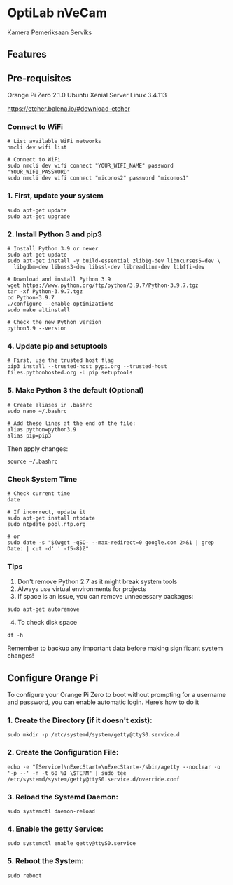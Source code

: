 # OptiLab nVeCam

Kamera Pemeriksaan Serviks

## Features

## Pre-requisites

Orange Pi Zero 2.1.0 Ubuntu Xenial Server Linux 3.4.113

https://etcher.balena.io/#download-etcher

### Connect to WiFi
```
# List available WiFi networks
nmcli dev wifi list

# Connect to WiFi
sudo nmcli dev wifi connect "YOUR_WIFI_NAME" password "YOUR_WIFI_PASSWORD"
sudo nmcli dev wifi connect "miconos2" password "miconos1"
```

### 1. First, update your system
```
sudo apt-get update
sudo apt-get upgrade
```

### 2. Install Python 3 and pip3
```
# Install Python 3.9 or newer
sudo apt-get update
sudo apt-get install -y build-essential zlib1g-dev libncurses5-dev \
  libgdbm-dev libnss3-dev libssl-dev libreadline-dev libffi-dev

# Download and install Python 3.9
wget https://www.python.org/ftp/python/3.9.7/Python-3.9.7.tgz
tar -xf Python-3.9.7.tgz
cd Python-3.9.7
./configure --enable-optimizations
sudo make altinstall

# Check the new Python version
python3.9 --version
```

### 4. Update pip and setuptools
```
# First, use the trusted host flag
pip3 install --trusted-host pypi.org --trusted-host files.pythonhosted.org -U pip setuptools
```

### 5. Make Python 3 the default (Optional)
```
# Create aliases in .bashrc
sudo nano ~/.bashrc

# Add these lines at the end of the file:
alias python=python3.9
alias pip=pip3
```

Then apply changes:
```
source ~/.bashrc
```

### Check System Time
```
# Check current time
date

# If incorrect, update it
sudo apt-get install ntpdate
sudo ntpdate pool.ntp.org

# or
sudo date -s "$(wget -qSO- --max-redirect=0 google.com 2>&1 | grep Date: | cut -d' ' -f5-8)Z"
```

### Tips
1. Don't remove Python 2.7 as it might break system tools
2. Always use virtual environments for projects
3. If space is an issue, you can remove unnecessary packages:
```
sudo apt-get autoremove
```
4. To check disk space
```
df -h
```
Remember to backup any important data before making significant system changes!

## Configure Orange Pi
To configure your Orange Pi Zero to boot without prompting for a username and password, you can enable automatic login. Here’s how to do it

### 1. Create the Directory (if it doesn't exist):
```
sudo mkdir -p /etc/systemd/system/getty@ttyS0.service.d
```

### 2. Create the Configuration File:
```
echo -e "[Service]\nExecStart=\nExecStart=-/sbin/agetty --noclear -o '-p --' -n -t 60 %I \$TERM" | sudo tee /etc/systemd/system/getty@ttyS0.service.d/override.conf
```

### 3. Reload the Systemd Daemon:
```
sudo systemctl daemon-reload
```

### 4. Enable the getty Service:
```
sudo systemctl enable getty@ttyS0.service
```

### 5. Reboot the System:
```
sudo reboot
```

